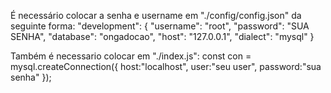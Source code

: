 É necessário colocar a senha e username em "./config/config.json"  da seguinte forma:
"development": {
    "username": "root",
    "password": "SUA SENHA",
    "database": "ongadocao",
    "host": "127.0.0.1",
    "dialect": "mysql"
  }

Também é necessario colocar em "./index.js":
const con = mysql.createConnection({
    host:"localhost",
    user:"seu user",
    password:"sua senha"
});
